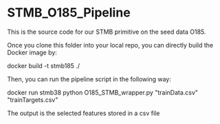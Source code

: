 # STMB_O185_Pipeline

This is the source code for our STMB primitive on the seed data O185.

Once you clone this folder into your local repo, you can directly build the Docker image by:

docker build -t stmb185 ./

Then, you can run the pipeline script in the following way:

docker run stmb38 python O185_STMB_wrapper.py "trainData.csv" "trainTargets.csv"

The output is the selected features stored in a csv file

